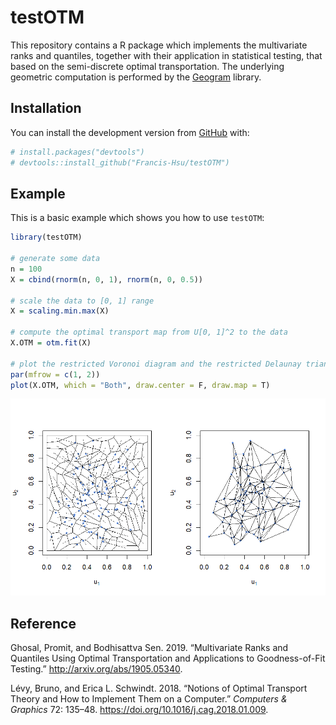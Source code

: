 
<!-- README.md is generated from README.Rmd. Please edit that file -->

# testOTM

<!-- badges: start -->

<!-- badges: end -->

This repository contains a R package which implements the multivariate
ranks and quantiles, together with their application in statistical
testing, that based on the semi-discrete optimal transportation. The
underlying geometric computation is performed by the
[Geogram](http://alice.loria.fr/index.php/software/4-library/75-geogram.html)
library.

## Installation

<!--
You can install the released version of testOTM from [CRAN](https://CRAN.R-project.org) with:

``` r
install.packages("testOTM")
```
-->

You can install the development version from
[GitHub](https://github.com/) with:

``` r
# install.packages("devtools")
# devtools::install_github("Francis-Hsu/testOTM")
```

## Example

This is a basic example which shows you how to use `testOTM`:

``` r
library(testOTM)

# generate some data
n = 100
X = cbind(rnorm(n, 0, 1), rnorm(n, 0, 0.5))

# scale the data to [0, 1] range
X = scaling.min.max(X)

# compute the optimal transport map from U[0, 1]^2 to the data
X.OTM = otm.fit(X)

# plot the restricted Voronoi diagram and the restricted Delaunay triangulation
par(mfrow = c(1, 2))
plot(X.OTM, which = "Both", draw.center = F, draw.map = T)
```

![](man/figures/README-example-1.png)<!-- -->

## Reference

<div id="refs" class="references">

<div id="ref-GS2019">

Ghosal, Promit, and Bodhisattva Sen. 2019. “Multivariate Ranks and
Quantiles Using Optimal Transportation and Applications to
Goodness-of-Fit Testing.” <http://arxiv.org/abs/1905.05340>.

</div>

<div id="ref-LS2018">

Lévy, Bruno, and Erica L. Schwindt. 2018. “Notions of Optimal Transport
Theory and How to Implement Them on a Computer.” *Computers & Graphics*
72: 135–48. <https://doi.org/10.1016/j.cag.2018.01.009>.

</div>

</div>
